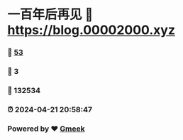 # 一百年后再见 :link: https://blog.00002000.xyz 
### :page_facing_up: [53](https://blog.00002000.xyz/tag.html) 
### :speech_balloon: 3 
### :hibiscus: 132534 
### :alarm_clock: 2024-04-21 20:58:47 
### Powered by :heart: [Gmeek](https://github.com/Meekdai/Gmeek)

